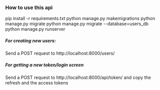 ### How to use this api

pip install -r requirements.txt
python manage.py makemigrations
python manage.py migrate
python manage.py migrate --database=users_db
python manage.py runserver

##### For creating new users:
Send a POST request to http://localhost:8000/users/

##### For getting a new token/login screen
Send a POST request to http://localhost:8000/api/token/ and copy the refresh and the access tokens
